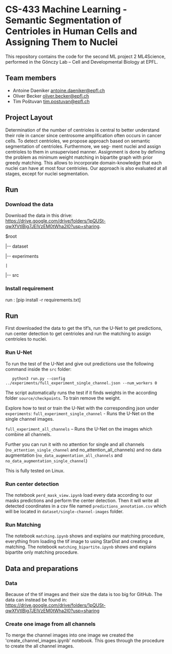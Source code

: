 # CS-433 Machine Learning - Semantic Segmentation of Centrioles in Human Cells and Assigning Them to Nuclei
This repository contains the code for the second ML project 2 ML4Science, performed in the Gönczy Lab – Cell and Developmental Biology at EPFL.

## Team members
* Antoine Daeniker antoine.daeniker@epfl.ch
* Oliver Becker oliver.becker@epfl.ch
* Tim Poštuvan tim.postuvan@epfl.ch

## Project Layout
Determination of the number of centrioles is central to
better understand their role in cancer since centrosome amplification
often occurs in cancer cells. To detect centrioles, we propose approach
based on semantic segmentation of centrioles. Furthermore, we seg-
ment nuclei and assign centrioles to them in unsupervised manner.
Assignment is done by defining the problem as minimum weight
matching in bipartite graph with prior greedy matching. This allows
to incorporate domain-knowledge that each nuclei can have at most
four centrioles. Our approach is also evaluated at all stages, except for
nuclei segmentation.

## Run
### Download the data
Download the data in this drive: https://drive.google.com/drive/folders/1pQUSt-qwXfVtIBig7JElVzEM0tWha2I0?usp=sharing.

$root

|-- dataset

|-- experiments

`
|
`

|-- src


### Install requirement
run : [pip install -r requirements.txt]

## Run
First downloaded the data to get the tif’s, run the U-Net to get predictions, run center detection to get centrioles and run the matching to assign centrioles to nuclei. 

### Run U-Net
To run the test of the U-Net and give out predictions use the following command inside the `src` folder:
        
       python3 run.py --config ../experiments/full_experiment_single_channel.json --num_workers 0

The script automatically runs the test if it finds weights in the according folder `source/checkpoints`. To train remove the weight. 

Explore how to test or train the U-Net with the corresponding json under `experiments`:
`full_experiment_single_channel`  - Runs the U-Net on the single channel images.

`full_experiment_all_channels` – Runs the U-Net on the images which combine all channels.

Further you can run it with no attention for single and all channels (`no_attention_single_channel` and no_attention_all_channels) and no data augmentation (`no_data_augmentation_all_channels` and `no_data_augmentation_single_channel`)

This is fully tested on Linux. 

### Run center detection
The notebook `perd_mask_view.ipynb` load every data according to our masks predictions and perform the center detection. Then it will write all detected coordinates in a csv file named `predictions_annotation.csv` which will be located in `dataset/single-channel-images` folder.
       
### Run Matching
The notebook `matching.ipynb` shows and explains our matching procedure, everything from loading the tif image to using StarDist and creating a matching. 
The notebook `matching_bipartite.ipynb` shows and explains bipartite only matching procedure. 

## Data and preparations

### Data
Because of the tif images and their size the data is too big for GitHub. The data can instead be found in: https://drive.google.com/drive/folders/1pQUSt-qwXfVtIBig7JElVzEM0tWha2I0?usp=sharing

### Create one image from all channels
To merge the channel images into one image we created the 'create_channel_images.ipynb' notebook. This goes through the procedure to create the all channel images.
